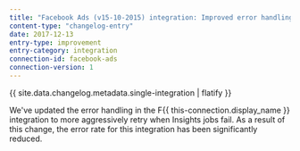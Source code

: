 ```yaml
---
title: "Facebook Ads (v15-10-2015) integration: Improved error handling"
content-type: "changelog-entry"
date: 2017-12-13
entry-type: improvement
entry-category: integration
connection-id: facebook-ads
connection-version: 1
---
```


{{ site.data.changelog.metadata.single-integration | flatify }}

We've updated the error handling in the F{{ this-connection.display_name }} integration to more aggressively retry when Insights jobs fail. As a result of this change, the error rate for this integration has been significantly reduced.